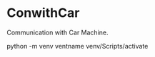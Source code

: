 ConwithCar
==========

Communication with Car Machine.

python -m venv ventname
venv/Scripts/activate
